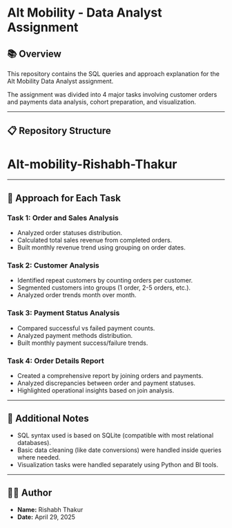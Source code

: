 # Alt Mobility - Data Analyst Assignment

## 📚 Overview

This repository contains the SQL queries and approach explanation for the Alt Mobility Data Analyst assignment.

The assignment was divided into 4 major tasks involving customer orders and payments data analysis, cohort preparation, and visualization.

---

## 📋 Repository Structure

# Alt-mobility-Rishabh-Thakur


---

## 🚀 Approach for Each Task

### Task 1: Order and Sales Analysis
- Analyzed order statuses distribution.
- Calculated total sales revenue from completed orders.
- Built monthly revenue trend using grouping on order dates.

### Task 2: Customer Analysis
- Identified repeat customers by counting orders per customer.
- Segmented customers into groups (1 order, 2-5 orders, etc.).
- Analyzed order trends month over month.

### Task 3: Payment Status Analysis
- Compared successful vs failed payment counts.
- Analyzed payment methods distribution.
- Built monthly payment success/failure trends.

### Task 4: Order Details Report
- Created a comprehensive report by joining orders and payments.
- Analyzed discrepancies between order and payment statuses.
- Highlighted operational insights based on join analysis.

---

## 🧠 Additional Notes

- SQL syntax used is based on SQLite (compatible with most relational databases).
- Basic data cleaning (like date conversions) were handled inside queries where needed.
- Visualization tasks were handled separately using Python and BI tools.

---

## 👨‍💻 Author
- **Name:** Rishabh Thakur
- **Date:** April 29, 2025
